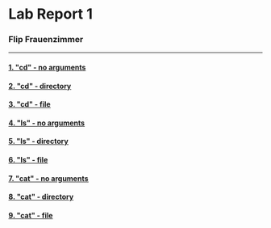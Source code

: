 #  **Lab Report 1**
### Flip Frauenzimmer
---
#### <u>1. "cd" - no arguments

#### <u>2. "cd" - directory

#### <u>3. "cd" - file



#### <u>4. "ls" - no arguments

#### <u>5. "ls" - directory

#### <u>6. "ls" - file



#### <u>7. "cat" - no arguments

#### <u>8. "cat" - directory

#### <u>9. "cat" - file


